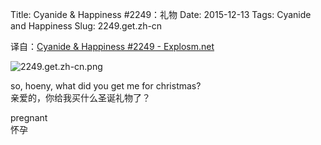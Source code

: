 Title: Cyanide & Happiness #2249：礼物
Date: 2015-12-13
Tags: Cyanide and Happiness
Slug: 2249.get.zh-cn

译自：[Cyanide & Happiness #2249 - Explosm.net](http://explosm.net/comics/2249/)


![2249.get.zh-cn.png](/static/images/comics/2249.get.zh-cn.png)




so, hoeny, what did you get
me for christmas?       
亲爱的，你给我买什么圣诞礼物了？


pregnant        
怀孕